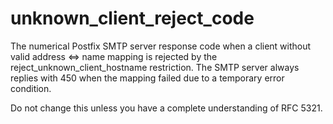 # unknown_client_reject_code 


The numerical Postfix SMTP server response code when a client
without valid address &lt;=&gt; name mapping is rejected by the
reject_unknown_client_hostname restriction. The SMTP server always replies
with 450 when the mapping failed due to a temporary error condition.



Do not change this unless you have a complete understanding of RFC 5321.



